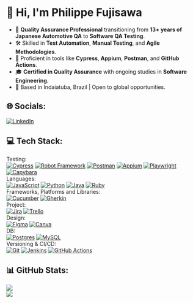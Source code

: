 # 👋 Hi, I'm Philippe Fujisawa

- 🎯 **Quality Assurance Professional** transitioning from **13+ years of Japanese Automotive QA** to **Software QA Testing**.  
- 🛠️ Skilled in **Test Automation**, **Manual Testing**, and **Agile Methodologies**.  
- 🚀 Proficient in tools like **Cypress**, **Appium**, **Postman**, and **GitHub Actions**.  
- 🎓 **Certified in Quality Assurance** with ongoing studies in **Software Engineering**.
- 📍 Based in Indaiatuba, Brazil | Open to global opportunities.
  
## 🌐 Socials:
[![LinkedIn](https://img.shields.io/badge/LinkedIn-%230077B5.svg?logo=linkedin&logoColor=white)](https://linkedin.com/in/philippefujisawa) 

## 💻 Tech Stack:
Testing:<br> 
[![Cypress](https://img.shields.io/badge/Cypress-69D3A7?logo=cypress&logoColor=fff)](#) 
[![Robot Framework](https://img.shields.io/badge/Robot%20Framework-000000?logo=robot-framework&logoColor=white)](#) 
[![Postman](https://img.shields.io/badge/Postman-FF6C37?logo=postman&logoColor=white)](#) 
[![Appium](https://img.shields.io/badge/Appium-6F3FB3?logo=appium&logoColor=white)](#)
[![Playwright](https://img.shields.io/badge/Playwright-2EAD33?logo=playwright&logoColor=white)](#)
[![Capybara](https://img.shields.io/badge/Capybara-563D7C?logo=ruby&logoColor=white)](#)<br> 
Languages:<br> 
[![JavaScript](https://img.shields.io/badge/JavaScript-F7DF1E?logo=javascript&logoColor=000)](#) 
[![Python](https://img.shields.io/badge/Python-3776AB?logo=python&logoColor=fff)](#) 
[![Java](https://img.shields.io/badge/Java-%23ED8B00.svg?logo=openjdk&logoColor=white)](#) 
[![Ruby](https://img.shields.io/badge/Ruby-%23CC342D.svg?&logo=ruby&logoColor=white)](#)<br> 
Frameworks, Platforms and Libraries:<br>
[![Cucumber](https://img.shields.io/badge/Cucumber-23D96C?logo=cucumber&logoColor=white)](#) 
[![Gherkin](https://img.shields.io/badge/Gherkin-83A603?logoColor=white)](#)<br>
Project:<br> 
[![Jira](https://img.shields.io/badge/Jira-0052CC?logo=jira&logoColor=fff)](#) 
[![Trello](https://img.shields.io/badge/Trello-0052CC?logo=trello&logoColor=fff)](#) <br>
Design:<br> 
[![Figma](https://img.shields.io/badge/Figma-F24E1E?logo=figma&logoColor=white)](#) 
[![Canva](https://img.shields.io/badge/Canva-%2300C4CC.svg?&logo=Canva&logoColor=white)](#) <br>
DB:<br> 
[![Postgres](https://img.shields.io/badge/Postgres-%23316192.svg?logo=postgresql&logoColor=white)](#) 
[![MySQL](https://img.shields.io/badge/MySQL-4479A1?logo=mysql&logoColor=fff)](#) <br>
Versioning & CI/CD:<br> 
[![Git](https://img.shields.io/badge/Git-F05032?logo=git&logoColor=fff)](#)
[![Jenkins](https://img.shields.io/badge/Jenkins-D24939?logo=jenkins&logoColor=fff)](#)
[![GitHub Actions](https://img.shields.io/badge/GitHub_Actions-2088FF?logo=github-actions&logoColor=white)](#) <br>

## 📊 GitHub Stats:
![](https://github-readme-streak-stats.herokuapp.com/?user=philfujisawa&theme=tokyonight&hide_border=false)<br/>
![](https://github-readme-stats.vercel.app/api/top-langs/?username=philfujisawa&theme=tokyonight&hide_border=false&include_all_commits=false&count_private=false&layout=compact)
